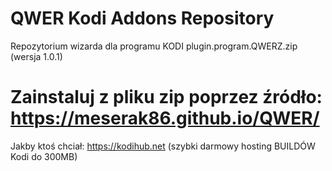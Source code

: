 # QWER Kodi Addons Repository
Repozytorium wizarda dla programu KODI
plugin.program.QWERZ.zip (wersja 1.0.1)
# Zainstaluj z pliku zip poprzez źródło: https://meserak86.github.io/QWER/

Jakby ktoś chciał: https://kodihub.net (szybki darmowy hosting BUILDÓW Kodi do 300MB)
